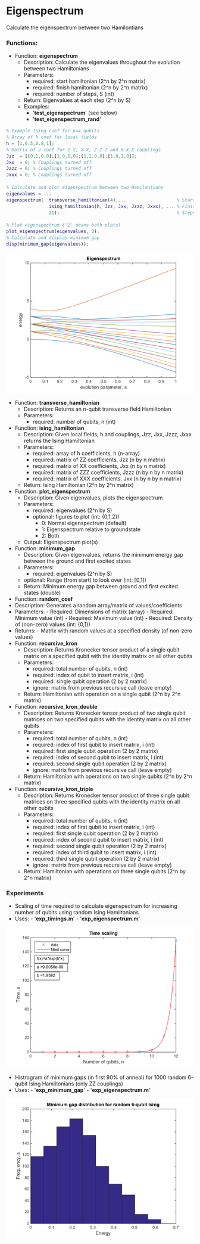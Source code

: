 # Eigenspectrum

Calculate the eigenspectrum between two Hamilontians

### Functions:

-   Function: **eigenspectrum**
    - Description: Calculate the eigenvalues throughout the evolution between two Hamiltonians   
    -   Parameters:
        -   required: start hamiltonian (2^n by 2^n matrix)
        -   required: finish hamiltonian (2^n by 2^n matrix)
        -   required: number of steps, S (int)
    -   Return: Eigenvalues at each step (2^n by S)
    -   Examples:
        -   '**test_eigenspectrum**' (see below)
        -   '**test_eigenspectrum_rand**'

```Matlab
% Example Ising coef for n=4 qubits
% Array of h coef for local fields
h = [1,0.5,0.8,1];
% Matrix of J coef for Z-Z, X-X, Z-Z-Z and X-X-X couplings
Jzz  = [[0,1,0,0];[1,0,0,0];[1,1,0,0];[1,0,1,0]];
Jxx  = 0; % Couplings turned off
Jzzz = 0; % Couplings turned off
Jxxx = 0; % Couplings turned off

% Calculate and plot eigenspectrum between two Hamilontians
eigenvalues = ...
eigenspectrum(  transverse_hamiltonian(4),...                   % Starting (transverse) Hamiltonian
                ising_hamiltonian(h, Jzz, Jxx, Jzzz, Jxxx), ... % Finishing (Ising) Hamiltonian
                21);                                            % Steps
            
% Plot eigenspectrum ('2' means both plots)
plot_eigenspectrum(eigenvalues, 2);
% Calculate and display minimum gap
disp(minimum_gap(eigenvalues));
```

![Image of eigenspectrum](eigenspectrum.png)

-   Function: **transverse_hamiltonian**
    -   Description: Returns an n-qubit transverse field Hamiltonian  
    -   Parameters:
        -   required: number of qubits, n (int)
-   Function: **ising_hamiltonian**
    -   Description: Given local fields, h and couplings, Jzz, Jxx, Jzzz, Jxxx returns the Ising Hamiltonian  
    -   Parameters:
        -   required: array of h coefficients, h (n-array)
        -   required: matrix of ZZ coefficients, Jzz (n by n matrix)
        -   required: matrix of XX coefficients, Jxx (n by n matrix)
        -   required: matrix of ZZZ coefficients, Jzzz (n by n by n matrix)
        -   required: matrix of XXX coefficients, Jxx (n by n by n matrix)
    -   Return: Ising Hamiltonian (2^n by 2^n matrix)
-   Function: **plot_eigenspectrum**
    -   Description: Given eigenvalues, plots the eigenspectrum
    -   Parameters:
        -   required: eigenvalues (2^n by S)
        -   optional: figures to plot (int: {0,1,2}) 
            - 0: Normal eigenspectrum (default)
            - 1: Eigenspectrum relative to groundstate
            - 2: Both
    -   Output: Eigenspectrum plot(s)
-   Function: **minimum_gap**
    -   Description: Given eigenvalues, returns the minimum energy gap between the ground and first excited states
    -   Parameters:
        -   required: eigenvalues (2^n by S)
	-   optional: Range (from start) to look over (int: [0,1])
    -   Return: Minimum energy gap between ground and first excited states (double)
-   Function: **random_coef**
   -   Description: Generates a random array/matrix of values/coefficients
   -   Parameters:
      - Required: Dimensions of matrix (array)
      - Required: Minimum value (int)
      - Required: Maximum value (int)
      - Required: Density of (non-zero) values (int: {0,1})
   -   Returns:
      - Matrix with random values at a specified density (of non-zero values)
-   Function: **recursive_kron**
    -   Description: Returns Kronecker tensor product of a single qubit matrix on a specified qubit with the identity matrix on all other qubits
    -   Parameters:
        -   required: total number of qubits, n (int)
        -   required: index of qubit to insert matrix, i (int)
        -   required: single qubit operation (2 by 2 matrix)
        -   ignore: matrix from previous recursive call (leave empty)
    -   Return: Hamiltonian with operation on a single qubit (2^n by 2^n matrix)
-   Function: **recursive_kron_double**
    -   Description: Returns Kronecker tensor product of two single qubit matrices on two specified qubits with the identity matrix on all other qubits
    -   Parameters:
        -   required: total number of qubits, n (int)
        -   required: index of first qubit to insert matrix, i (int)
        -   required: first single qubit operation (2 by 2 matrix)
        -   required: index of second qubit to insert matrix, i (int)
        -   required: second single qubit operation (2 by 2 matrix)
        -   ignore: matrix from previous recursive call (leave empty)
    -   Return: Hamiltonian with operations on two single qubits (2^n by 2^n matrix)
-   Function: **recursive_kron_triple**
    -   Description: Returns Kronecker tensor product of three single qubit matrices on three specified qubits with the identity matrix on all other qubits
    -   Parameters:
        -   required: total number of qubits, n (int)
        -   required: index of first qubit to insert matrix, i (int)
        -   required: first single qubit operation (2 by 2 matrix)
        -   required: index of second qubit to insert matrix, i (int)
        -   required: second single qubit operation (2 by 2 matrix)
        -   required: index of third qubit to insert matrix, i (int)
        -   required: third single qubit operation (2 by 2 matrix)
        -   ignore: matrix from previous recursive call (leave empty)
    -   Return: Hamiltonian with operations on three single qubits (2^n by 2^n matrix)

### Experiments

-   Scaling of time required to calculate eigenspectrum for increasing number of qubits using random Ising Hamiltonians
   -   Uses: 
      -   '**exp_timings.m**'
      -   '**exp_eigenspectrum.m**'

![Image of time scaling](time_scaling.png)

-   Histrogram of minimum gaps (in first 90% of anneal) for 1000 random 6-qubit Ising Hamiltonians (only ZZ couplings)
   -   Uses: 
      -   '**exp_minimum_gap**'
      -   '**exp_eigenspectrum.m**'

![Image of minimum gaps](minimum_gaps.png)